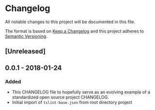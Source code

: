# Changelog
All notable changes to this project will be documented in this file.

The format is based on [Keep a Changelog](http://keepachangelog.com/en/1.0.0/)
and this project adheres to [Semantic Versioning](http://semver.org/spec/v2.0.0.html).

## [Unreleased]

## 0.0.1 - 2018-01-24
### Added
- This CHANGELOG file to hopefully serve as an evolving example of a
  standardized open source project CHANGELOG.
- Initial import of `tslint-base.json` from root directory project